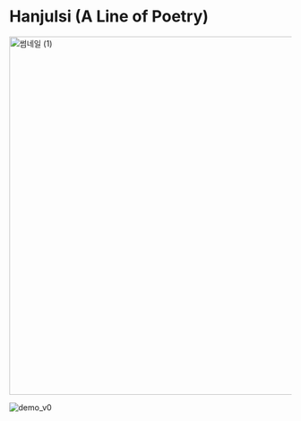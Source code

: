 # Hanjulsi (A Line of Poetry)

<img width="640" alt="썸네일 (1)" src="https://github.com/purang2/A_line_of_poetry/assets/46081500/eb6d75ce-84b4-464d-bd58-fc240f44a52b">


![demo_v0](https://github.com/purang2/A_line_of_poetry/assets/46081500/fcf59e1e-4be8-4f2a-a381-d42052c16153)
